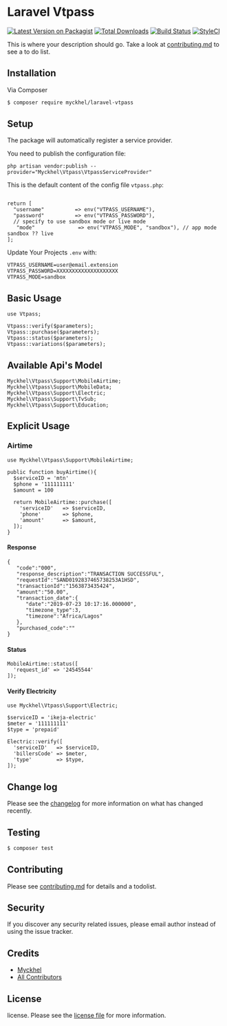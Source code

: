 # Laravel Vtpass

[![Latest Version on Packagist][ico-version]][link-packagist]
[![Total Downloads][ico-downloads]][link-downloads]
[![Build Status][ico-travis]][link-travis]
[![StyleCI][ico-styleci]][link-styleci]

This is where your description should go. Take a look at [contributing.md](contributing.md) to see a to do list.

## Installation

Via Composer

``` bash
$ composer require myckhel/laravel-vtpass
```

## Setup
The package will automatically register a service provider.

You need to publish the configuration file:

```php artisan vendor:publish --provider="Myckhel\Vtpass\VtpassServiceProvider"```

This is the default content of the config file ```vtpass.php```:

```<?php

return [
  "username"          => env("VTPASS_USERNAME"),
  "password"          => env("VTPASS_PASSWORD"),
  // specify to use sandbox mode or live mode
   "mode"              => env("VTPASS_MODE", "sandbox"), // app mode sandbox ?? live
];
```
Update Your Projects `.env` with:
```
VTPASS_USERNAME=user@email.extension
VTPASS_PASSWORD=XXXXXXXXXXXXXXXXXXXX
VTPASS_MODE=sandbox
```

## Basic Usage
```
use Vtpass;

Vtpass::verify($parameters);
Vtpass::purchase($parameters);
Vtpass::status($parameters);
Vtpass::variations($parameters);
```

## Available Api's Model
```
Myckhel\Vtpass\Support\MobileAirtime;
Myckhel\Vtpass\Support\MobileData;
Myckhel\Vtpass\Support\Electric;
Myckhel\Vtpass\Support\TvSub;
Myckhel\Vtpass\Support\Education;
```

## Explicit Usage

### Airtime

```
use Myckhel\Vtpass\Support\MobileAirtime;

public function buyAirtime(){ 
  $serviceID = 'mtn'
  $phone = '111111111'
  $amount = 100

  return MobileAirtime::purchase([
    'serviceID'   => $serviceID,
    'phone'       => $phone,
    'amount'      => $amount,
  ]);
}
```
#### Response
```
{  
   "code":"000",
   "response_description":"TRANSACTION SUCCESSFUL",
   "requestId":"SAND0192837465738253A1HSD",
   "transactionId":"1563873435424",
   "amount":"50.00",
   "transaction_date":{  
      "date":"2019-07-23 10:17:16.000000",
      "timezone_type":3,
      "timezone":"Africa/Lagos"
   },
   "purchased_code":""
}
```
#### Status
```
MobileAirtime::status([
  'request_id' => '24545544'
]);
```
#### Verify Electricity
```
use Myckhel\Vtpass\Support\Electric;

$serviceID = 'ikeja-electric'
$meter = '111111111'
$type = 'prepaid'

Electric::verify([
  'serviceID'   => $serviceID,
  'billersCode' => $meter,
  'type'        => $type,
]);
```

## Change log

Please see the [changelog](changelog.md) for more information on what has changed recently.

## Testing

``` bash
$ composer test
```

## Contributing

Please see [contributing.md](contributing.md) for details and a todolist.

## Security

If you discover any security related issues, please email author instead of using the issue tracker.

## Credits

- [Myckhel][link-author]
- [All Contributors][link-contributors]

## License

license. Please see the [license file](license.md) for more information.

[ico-version]: https://img.shields.io/packagist/v/myckhel/laravel-vtpass.svg?style=flat-square
[ico-downloads]: https://img.shields.io/packagist/dt/myckhel/laravel-vtpass.svg?style=flat-square
[ico-travis]: https://img.shields.io/travis/myckhel/laravel-vtpass/master.svg?style=flat-square
[ico-styleci]: https://styleci.io/repos/12345678/shield

[link-packagist]: https://packagist.org/packages/myckhel/laravel-vtpass
[link-downloads]: https://packagist.org/packages/myckhel/laravel-vtpass
[link-travis]: https://travis-ci.org/myckhel/laravel-vtpass
[link-styleci]: https://styleci.io/repos/12345678
[link-author]: https://github.com/myckhel
[link-contributors]: ../../contributors
